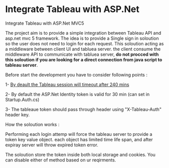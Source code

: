 # Integrate Tableau with ASP.Net
Integrate Tableau with ASP.Net MVC5 

The project aim is to provide a simple integration between Tableau API and asp.net mvc 5 framework.
The idea is to provide a Single sign in soloution so the user does not need to login for each request. 
This soloution acting as a middleware between client UI and tabluea server. the client consume the middleware API to communicate with tabluea server, **do not procced with this soloution if you are looking for a direct connection from java script to tableau server**.

Before start the development you have to consider following points : 

1- [By deault the Tableau session will timeout after 240 mins](https://community.tableau.com/thread/201438)

2- By default the ASP.Net Identity token is valid for 30 min (can set in Startup.Auth.cs)

3- The tableaue token should pass through header using "X-Tableau-Auth" header key. 

How the soloution works : 

Performing each login attemp will force the tableau server to provide a token key value object. each object has limited time life span, and after expiray server will throw expired token error. 

The soloution store the token inside both local storage and cookies. You can disable either of method based on ur reqirments. 


